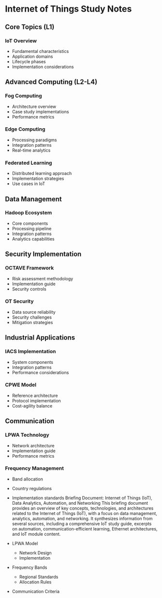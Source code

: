 # Internet of Things Study Notes

## Core Topics (L1)

### IoT Overview

- Fundamental characteristics
- Application domains
- Lifecycle phases
- Implementation considerations

## Advanced Computing (L2-L4)

### Fog Computing

- Architecture overview
- Case study implementations
- Performance metrics

### Edge Computing

- Processing paradigms
- Integration patterns
- Real-time analytics

### Federated Learning

- Distributed learning approach
- Implementation strategies
- Use cases in IoT

## Data Management

### Hadoop Ecosystem

- Core components
- Processing pipeline
- Integration patterns
- Analytics capabilities

## Security Implementation

### OCTAVE Framework

- Risk assessment methodology
- Implementation guide
- Security controls

### OT Security

- Data source reliability
- Security challenges
- Mitigation strategies

## Industrial Applications

### IACS Implementation

- System components
- Integration patterns
- Performance considerations

### CPWE Model

- Reference architecture
- Protocol implementation
- Cost-agility balance

## Communication

### LPWA Technology

- Network architecture
- Implementation guide
- Performance metrics

### Frequency Management

- Band allocation
- Country regulations
- Implementation standards
  Briefing Document: Internet of Things (IoT), Data Analytics, Automation, and Networking
  This briefing document provides an overview of key concepts, technologies, and architectures related to the Internet of Things (IoT), with a focus on data management, analytics, automation, and networking. It synthesizes information from several sources, including a comprehensive IoT study guide, excerpts on automation, communication-efficient learning, Ethernet architectures, and IoT module content.

- LPWA Model
  - Network Design
  - Implementation
- Frequency Bands
  - Regional Standards
  - Allocation Rules
- Communication Criteria
